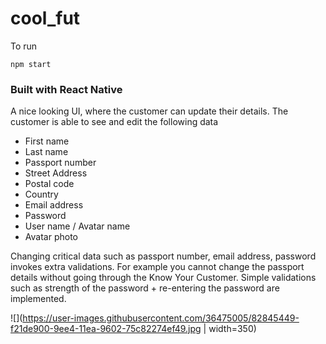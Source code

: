 # cool_fut

To run
```
npm start
```

### Built with React Native

A nice looking UI, where the customer can update their details.
The customer is able to see and edit the following data 

- First name
- Last name 
- Passport number 
- Street Address 
- Postal code 
- Country 
- Email address 
- Password 
- User name / Avatar name
- Avatar photo 

Changing critical data such as passport number, email address, password invokes extra
validations. 
For example you cannot change the passport details without going through the
Know Your Customer. 
Simple validations such as strength of the password + re-entering the password are implemented.

![](https://user-images.githubusercontent.com/36475005/82845449-f21de900-9ee4-11ea-9602-75c82274ef49.jpg  | width=350)
